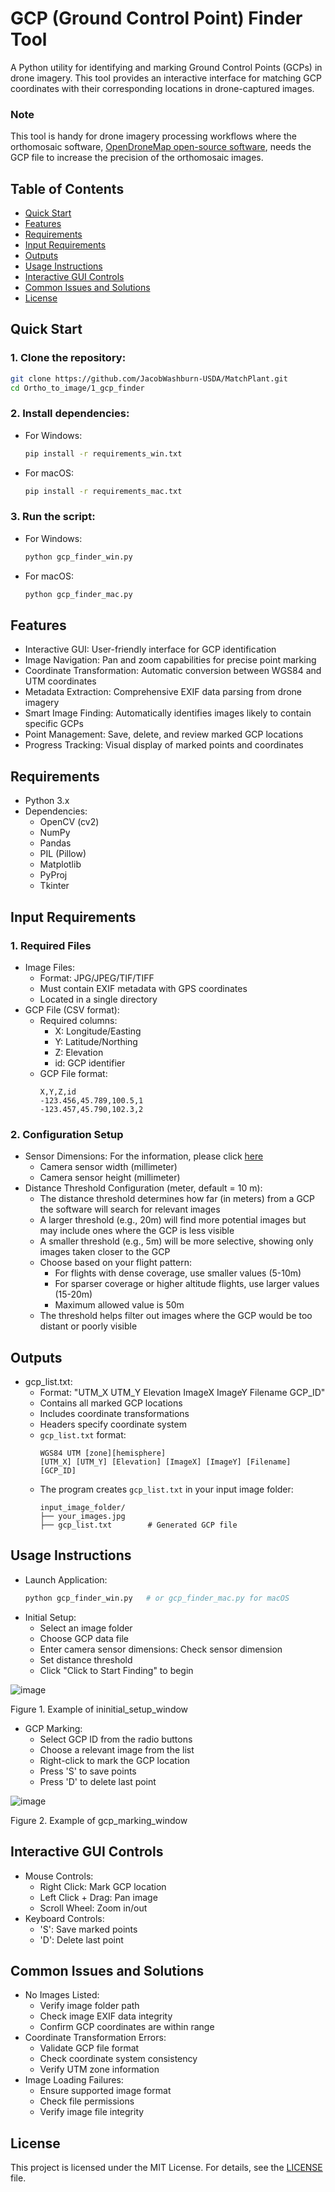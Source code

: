 # **GCP (Ground Control Point) Finder Tool**

A Python utility for identifying and marking Ground Control Points (GCPs) in drone imagery. This tool provides an interactive interface for matching GCP coordinates with their corresponding locations in drone-captured images.

### **Note**

This tool is handy for drone imagery processing workflows where the orthomosaic software, [OpenDroneMap open-source software](https://github.com/OpenDroneMap/ODM/tree/master), needs the GCP file to increase the precision of the orthomosaic images.

## Table of Contents
- [Quick Start](#quick-start)
- [Features](#features)
- [Requirements](#requirements)
- [Input Requirements](#input-requirements)
- [Outputs](#outputs)
- [Usage Instructions](#usage-instructions)
- [Interactive GUI Controls](#interactive-gui-controls)
- [Common Issues and Solutions](#common-issues-and-solutions)
- [License](#license)

## Quick Start

### 1. Clone the repository:
```bash
git clone https://github.com/JacobWashburn-USDA/MatchPlant.git
cd Ortho_to_image/1_gcp_finder
```

### 2. Install dependencies:

- For Windows:
  ```bash
  pip install -r requirements_win.txt
  ```

- For macOS:
  ```bash
  pip install -r requirements_mac.txt
  ```

### 3. Run the script:

- For Windows:
  ```bash
  python gcp_finder_win.py
  ```

- For macOS:
  ```bash
  python gcp_finder_mac.py
  ```

## **Features**

- Interactive GUI: User-friendly interface for GCP identification
- Image Navigation: Pan and zoom capabilities for precise point marking
- Coordinate Transformation: Automatic conversion between WGS84 and UTM coordinates
- Metadata Extraction: Comprehensive EXIF data parsing from drone imagery
- Smart Image Finding: Automatically identifies images likely to contain specific GCPs
- Point Management: Save, delete, and review marked GCP locations
- Progress Tracking: Visual display of marked points and coordinates

## **Requirements**

- Python 3.x
- Dependencies:
  - OpenCV (cv2)
  - NumPy
  - Pandas
  - PIL (Pillow)
  - Matplotlib
  - PyProj
  - Tkinter

## **Input Requirements**

### 1. Required Files
- Image Files:
   - Format: JPG/JPEG/TIF/TIFF
   - Must contain EXIF metadata with GPS coordinates
   - Located in a single directory
- GCP File (CSV format):
   - Required columns:
     - X: Longitude/Easting
     - Y: Latitude/Northing
     - Z: Elevation
     - id: GCP identifier
   - GCP File format:
     ```
     X,Y,Z,id
     -123.456,45.789,100.5,1
     -123.457,45.790,102.3,2
     ```

### 2. Configuration Setup
- Sensor Dimensions: For the information, please click [here](https://github.com/JacobWashburn-USDA/MatchPlant/blob/main/1_gcp_finder/camera_sensor_dimension.md)
   - Camera sensor width (millimeter)
   - Camera sensor height (millimeter)
- Distance Threshold Configuration (meter, default = 10 m):
   - The distance threshold determines how far (in meters) from a GCP the software will search for relevant images
   - A larger threshold (e.g., 20m) will find more potential images but may include ones where the GCP is less visible
   - A smaller threshold (e.g., 5m) will be more selective, showing only images taken closer to the GCP
   - Choose based on your flight pattern:
      - For flights with dense coverage, use smaller values (5-10m)
      - For sparser coverage or higher altitude flights, use larger values (15-20m)
      - Maximum allowed value is 50m
   - The threshold helps filter out images where the GCP would be too distant or poorly visible

## **Outputs**

- gcp_list.txt:
   - Format: "UTM_X UTM_Y Elevation ImageX ImageY Filename GCP_ID"
   - Contains all marked GCP locations
   - Includes coordinate transformations
   - Headers specify coordinate system
   - `gcp_list.txt` format:
      ```
      WGS84 UTM [zone][hemisphere]
      [UTM_X] [UTM_Y] [Elevation] [ImageX] [ImageY] [Filename] [GCP_ID]
      ```
   - The program creates `gcp_list.txt` in your input image folder:
      ```
      input_image_folder/
      ├── your_images.jpg
      ├── gcp_list.txt        # Generated GCP file
      ```

## **Usage Instructions**

- Launch Application:
   ```python
   python gcp_finder_win.py   # or gcp_finder_mac.py for macOS
   ```
- Initial Setup:
   - Select an image folder
   - Choose GCP data file
   - Enter camera sensor dimensions: Check sensor dimension 
   - Set distance threshold 
   - Click "Click to Start Finding" to begin
  
![image](https://github.com/JacobWashburn-USDA/MatchPlant/blob/main/1_gcp_finder/images/img_1.png?raw=true)

Figure 1. Example of ininitial_setup_window
- GCP Marking:
   - Select GCP ID from the radio buttons
   - Choose a relevant image from the list
   - Right-click to mark the GCP location
   - Press 'S' to save points
   - Press 'D' to delete last point
  
![image](https://github.com/JacobWashburn-USDA/MatchPlant/blob/main/1_gcp_finder/images/GCP_marking_window.jpg?raw=true)

Figure 2. Example of gcp_marking_window

## **Interactive GUI Controls**

- Mouse Controls:
  - Right Click: Mark GCP location
  - Left Click + Drag: Pan image
  - Scroll Wheel: Zoom in/out
- Keyboard Controls:
  - 'S': Save marked points
  - 'D': Delete last point

## **Common Issues and Solutions**

- No Images Listed:
   - Verify image folder path
   - Check image EXIF data integrity
   - Confirm GCP coordinates are within range
- Coordinate Transformation Errors:
   - Validate GCP file format
   - Check coordinate system consistency
   - Verify UTM zone information
- Image Loading Failures:
   - Ensure supported image format
   - Check file permissions
   - Verify image file integrity

## **License**

This project is licensed under the MIT License. For details, see the [LICENSE](https://github.com/JacobWashburn-USDA/MatchPlant/blob/main/LICENSE) file.
